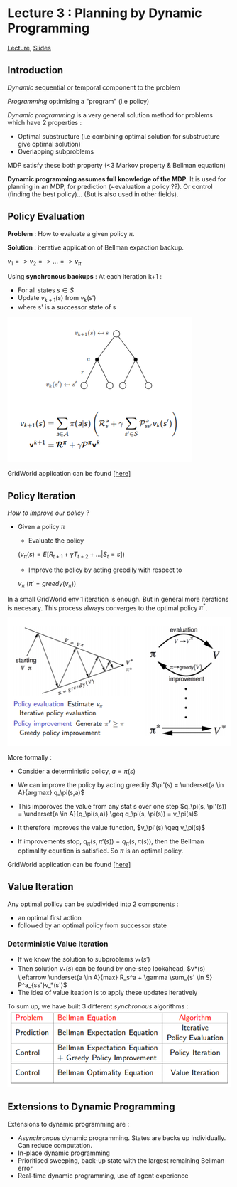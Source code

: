 # Lecture 3 : Planning by Dynamic Programming

[Lecture](https://www.youtube.com/watch?v=Nd1-UUMVfz4), [Slides](http://www0.cs.ucl.ac.uk/staff/d.silver/web/Teaching_files/DP.pdf)

## Introduction

*Dynamic* sequential or temporal component to the problem

*Programming* optimising a "program" (i.e policy)

*Dynamic programming* is a very general solution method for problems which have 2 properties :
* Optimal substructure (i.e combining optimal solution for substructure give optimal solution)
* Overlapping subproblems

MDP satisfy these both property (<3 Markov property & Bellman equation)

**Dynamic programming assumes full knowledge of the MDP**. It is used for planning in an MDP, for prediction (~evaluation a policy ??). Or control (finding the best policy)... (But is also used in other fields).

## Policy Evaluation

**Problem** : How to evaluate a given policy $\pi$.

**Solution** : iterative application of Bellman expaction backup.

$v_1 => v_2 => ... => v_\pi$

Using **synchronous backups** :
At each iteration k+1 :
* For all states $s \in S$
* Update $v_{k+1}(s)$ from $v_k(s')$
* where s' is a successor state of s


<img src='images/policy_evaluation.PNG'>

GridWorld application can be found [[here]](./Applications/policy_evaluation_grid_world.py)

## Policy Iteration

*How to improve our policy ?*

* Given a policy $\pi$
    * Evaluate the policy 
    
    ($v_\pi(s) = E[R_{t+1} + \gamma T_{t+2} + ... | S_t = s]$)
    * Improve the policy by acting greedily with respect to 
    
    $v_\pi$ ($\pi' = greedy(v_\pi)$)

In a small GridWorld env 1 iteration is enough. But in general more iterations is necesary.
This process always converges to the optimal policy $\pi^*$.

<img src='./images/policy_iteration.PNG'>


More formally :

* Consider a deterministic policy, $a = \pi(s)$
* We can improve the policy by acting greedily $\pi'(s) = \underset{a \in A}{argmax} q_\pi(s,a)$
* This imporoves the value from any stat s over one step
$q_\pi(s, \pi'(s)) = \underset{a \in A}{q_\pi(s,a)} \geq q_\pi(s, \pi(s)) = v_\pi(s)$

* It therefore improves the value function, $v_\pi'(s) \qeq v_\pi(s)$
* If improvements stop, q$_\pi(s, \pi'(s)) = q_\pi(s , \pi(s))$, then the Bellman optimality equation is satisfied. So $\pi$ is an optimal policy.

GridWorld application can be found [[here]](./Applications/policy-iteration_grid_world.py)

## Value Iteration

Any optimal pollicy can be subdivided into 2 components :
* an optimal first action
* followed by an optimal policy from successor state

### Deterministic Value Iteration

* If we know the solution to subproblems $v_*(s')$
* Then solution $v_*(s)$ can be found by one-step lookahead, $v*(s) \leftarrow \underset{a \in A}{max} R_s^a + \gamma \sum_{s' \in S} P^a_{ss'}v_*(s')$
* The idea of value iteation is to apply these updates iteratively

To sum up, we have built 3 different *synchronous* algorithms : 
<img src='images/sum_up_lecture3.png'>

## Extensions to Dynamic Programming 

Extensions to dynamic programming are :
*  *Asynchronous* dynamic programming. States are backs up individually. Can reduce computation.
* In-place dynamic programming
* Prioritised sweeping, back-up state with the largest remaining Bellman error
* Real-time dynamic programming, use of agent experience 
